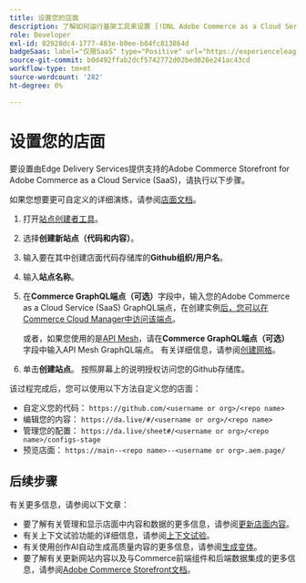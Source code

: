 ```yaml
---
title: 设置您的店面
description: 了解如何运行基架工具来设置 [!DNL Adobe Commerce as a Cloud Service] 店面。
role: Developer
exl-id: 02928dc4-1777-483e-b0ee-b04fc813864d
badgeSaas: label="仅限SaaS" type="Positive" url="https://experienceleague.adobe.com/en/docs/commerce/user-guides/product-solutions" tooltip="仅适用于Adobe Commerce as a Cloud Service和Adobe Commerce Optimizer项目(Adobe管理的SaaS基础架构)。"
source-git-commit: b0d492ffab2dcf5742772d02bed026e241ac43cd
workflow-type: tm+mt
source-wordcount: '282'
ht-degree: 0%

---
```


# 设置您的店面

要设置由Edge Delivery Services提供支持的Adobe Commerce Storefront for Adobe Commerce as a Cloud Service (SaaS)，请执行以下步骤。

如果您想要更可自定义的详细演练，请参阅[店面文档](https://experienceleague.adobe.com/developer/commerce/storefront/get-started/)。

1. 打开[站点创建者工具](https://da.live/app/adobe-commerce/storefront-tools/tools/site-creator/site-creator)。

1. 选择&#x200B;**创建新站点（代码和内容）**。

1. 输入要在其中创建店面代码存储库的&#x200B;**Github组织/用户名**。

1. 输入&#x200B;**站点名称**。

1. 在&#x200B;**Commerce GraphQL端点（可选）**&#x200B;字段中，输入您的Adobe Commerce as a Cloud Service (SaaS) GraphQL端点，在创建实例[后，您可以在Commerce Cloud Manager中访问该端点](./getting-started.md#create-an-instance)。

   或者，如果您使用的是[API Mesh](https://developer.adobe.com/graphql-mesh-gateway/mesh/basic)，请在&#x200B;**Commerce GraphQL端点（可选）**&#x200B;字段中输入API Mesh GraphQL端点。 有关详细信息，请参阅[创建网格](https://developer.adobe.com/graphql-mesh-gateway/mesh/basic/create-mesh)。

1. 单击&#x200B;**创建站点**。 按照屏幕上的说明授权访问您的Github存储库。

该过程完成后，您可以使用以下方法自定义您的店面：

* 自定义您的代码： `https://github.com/<username or org>/<repo name>`
* 编辑您的内容： `https://da.live/#/<username or org>/<repo name>`
* 管理您的配置： `https://da.live/sheet#/<username or org>/<repo name>/configs-stage`
* 预览店面： `https://main--<repo name>--<username or org>.aem.page/`

## 后续步骤

有关更多信息，请参阅以下文章：

* 要了解有关管理和显示店面中内容和数据的更多信息，请参阅[更新店面内容](./use-cases.md#update-storefront-content)。
* 有关上下文试验功能的详细信息，请参阅[上下文试验](./use-cases.md#contextual-experimentation)。
* 有关使用创作AI自动生成高质量内容的更多信息，请参阅[生成变体](./use-cases.md#generate-variations)。
* 要了解有关更新网站内容以及与Commerce前端组件和后端数据集成的更多信息，请参阅[Adobe Commerce Storefront文档](https://experienceleague.adobe.com/developer/commerce/storefront/)。

